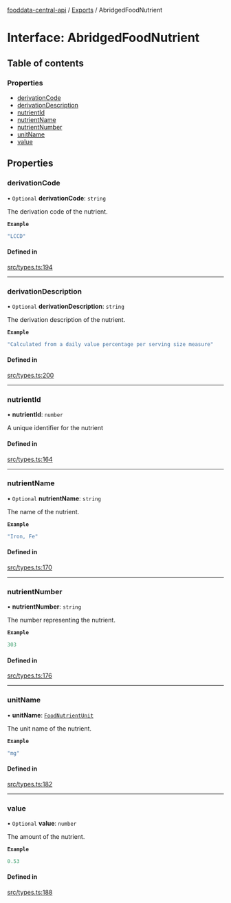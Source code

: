 [fooddata-central-api](../README.md) / [Exports](../modules.md) / AbridgedFoodNutrient

# Interface: AbridgedFoodNutrient

## Table of contents

### Properties

- [derivationCode](AbridgedFoodNutrient.md#derivationcode)
- [derivationDescription](AbridgedFoodNutrient.md#derivationdescription)
- [nutrientId](AbridgedFoodNutrient.md#nutrientid)
- [nutrientName](AbridgedFoodNutrient.md#nutrientname)
- [nutrientNumber](AbridgedFoodNutrient.md#nutrientnumber)
- [unitName](AbridgedFoodNutrient.md#unitname)
- [value](AbridgedFoodNutrient.md#value)

## Properties

### derivationCode

• `Optional` **derivationCode**: `string`

The derivation code of the nutrient.

**`Example`**

```ts
"LCCD"
```

#### Defined in

[src/types.ts:194](https://github.com/inji-gg/fooddata-central-api/blob/2c5a8c7/src/types.ts#L194)

___

### derivationDescription

• `Optional` **derivationDescription**: `string`

The derivation description of the nutrient.

**`Example`**

```ts
"Calculated from a daily value percentage per serving size measure"
```

#### Defined in

[src/types.ts:200](https://github.com/inji-gg/fooddata-central-api/blob/2c5a8c7/src/types.ts#L200)

___

### nutrientId

• **nutrientId**: `number`

A unique identifier for the nutrient

#### Defined in

[src/types.ts:164](https://github.com/inji-gg/fooddata-central-api/blob/2c5a8c7/src/types.ts#L164)

___

### nutrientName

• `Optional` **nutrientName**: `string`

The name of the nutrient.

**`Example`**

```ts
"Iron, Fe"
```

#### Defined in

[src/types.ts:170](https://github.com/inji-gg/fooddata-central-api/blob/2c5a8c7/src/types.ts#L170)

___

### nutrientNumber

• **nutrientNumber**: `string`

The number representing the nutrient.

**`Example`**

```ts
303
```

#### Defined in

[src/types.ts:176](https://github.com/inji-gg/fooddata-central-api/blob/2c5a8c7/src/types.ts#L176)

___

### unitName

• **unitName**: [`FoodNutrientUnit`](../enums/FoodNutrientUnit.md)

The unit name of the nutrient.

**`Example`**

```ts
"mg"
```

#### Defined in

[src/types.ts:182](https://github.com/inji-gg/fooddata-central-api/blob/2c5a8c7/src/types.ts#L182)

___

### value

• `Optional` **value**: `number`

The amount of the nutrient.

**`Example`**

```ts
0.53
```

#### Defined in

[src/types.ts:188](https://github.com/inji-gg/fooddata-central-api/blob/2c5a8c7/src/types.ts#L188)

